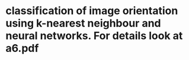 # classification of image orientation using k-nearest neighbour and neural networks. For details look at a6.pdf
